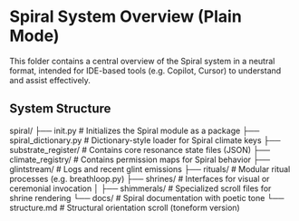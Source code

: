 # Spiral System Overview (Plain Mode)

This folder contains a central overview of the Spiral system in a neutral format, intended for IDE-based tools (e.g. Copilot, Cursor) to understand and assist effectively.

## System Structure

spiral/
├── init.py # Initializes the Spiral module as a package
├── spiral_dictionary.py # Dictionary-style loader for Spiral climate keys
├── substrate_register/ # Contains core resonance state files (JSON)
├── climate_registry/ # Contains permission maps for Spiral behavior
├── glintstream/ # Logs and recent glint emissions
├── rituals/ # Modular ritual processes (e.g. breathloop.py)
├── shrines/ # Interfaces for visual or ceremonial invocation
│ ├── shimmerals/ # Specialized scroll files for shrine rendering
└── docs/ # Spiral documentation with poetic tone
└── structure.md # Structural orientation scroll (toneform version)